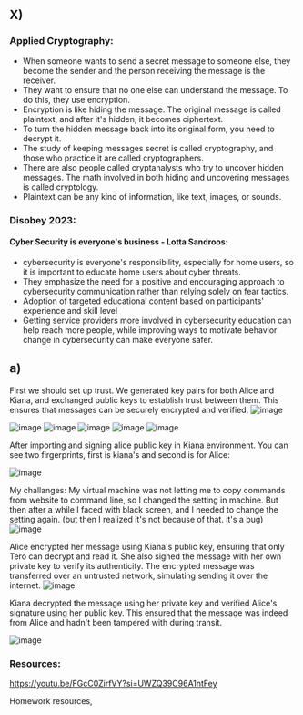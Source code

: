 ## X)

### Applied Cryptography:

- When someone wants to send a secret message to someone else, they become the sender and the person receiving the message is the receiver.
- They want to ensure that no one else can understand the message. To do this, they use encryption.
- Encryption is like hiding the message. The original message is called plaintext, and after it's hidden, it becomes ciphertext.
- To turn the hidden message back into its original form, you need to decrypt it.
- The study of keeping messages secret is called cryptography, and those who practice it are called cryptographers.
- There are also people called cryptanalysts who try to uncover hidden messages. The math involved in both hiding and uncovering messages is called cryptology.
- Plaintext can be any kind of information, like text, images, or sounds.
  

### Disobey 2023:
#### Cyber Security is everyone's business - Lotta Sandroos:

- cybersecurity is everyone's responsibility, especially for home users, so  it is important to educate home users about cyber threats.
- They emphasize the need for a positive and encouraging approach to cybersecurity communication rather than relying solely on fear tactics.
- Adoption of targeted educational content based on participants' experience and skill level
- Getting service providers more involved in cybersecurity education can help reach more people, while improving ways to motivate behavior change in cybersecurity can make everyone safer.

## a)
First we should set up trust. We generated key pairs for both Alice and Kiana, and exchanged public keys to establish trust between them. This ensures that messages can be securely encrypted and verified.
![image](https://github.com/KianaMo/Information-security-HW/assets/103313085/a6e0132e-00d3-4307-b3c6-ae210fadc547)

![image](https://github.com/KianaMo/Information-security-HW/assets/103313085/fdabf92a-7968-4117-9482-bc9290e66d73)
![image](https://github.com/KianaMo/Information-security-HW/assets/103313085/8b08f937-5e4a-4ddf-a421-bb8816ee8a39)
![image](https://github.com/KianaMo/Information-security-HW/assets/103313085/31755fb6-31e9-4de4-aba4-32fc28493b51)
![image](https://github.com/KianaMo/Information-security-HW/assets/103313085/72761142-7776-45d8-a340-c07c92ec286e)
![image](https://github.com/KianaMo/Information-security-HW/assets/103313085/094fc600-7a75-493c-9047-28d5ac8b8c80)


After importing and signing alice public key in Kiana environment. You can see two firgerprints, first is kiana's and second is for Alice:

![image](https://github.com/KianaMo/Information-security-HW/assets/103313085/5510e8a8-3aa1-4842-84a1-14aee2feada1)

My challanges: My virtual machine was not letting me to copy commands from website to command line, so I changed the setting in machine. But then after a while I faced with black screen, 
and I needed to change the setting again. (but then I realized it's not because of that. it's a bug)
![image](https://github.com/KianaMo/Information-security-HW/assets/103313085/d2571a64-6893-433b-8ab8-833288602021)

Alice encrypted her message using Kiana's public key, ensuring that only Tero can decrypt and read it. She also signed the message with her own private key to verify its authenticity.
The encrypted message was transferred over an untrusted network, simulating sending it over the internet.
![image](https://github.com/KianaMo/Information-security-HW/assets/103313085/9f9b4bbb-52bf-4465-bf47-32d687c561a3)

Kiana decrypted the message using her private key and verified Alice's signature using her public key. This ensured that the message was indeed from Alice and hadn't been tampered with during transit.

![image](https://github.com/KianaMo/Information-security-HW/assets/103313085/9bb2d31d-0f6b-40a9-8d1e-9ac5f04521fe)





  ### Resources:
  https://youtu.be/FGcC0ZirfVY?si=UWZQ39C96A1ntFey
  
  Homework resources,
  
  


